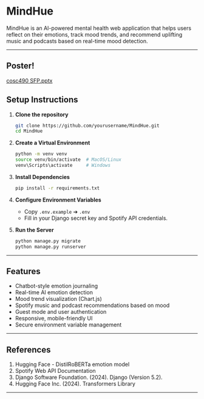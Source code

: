 # MindHue

MindHue is an AI-powered mental health web application that helps users reflect on their emotions, track mood trends, and recommend uplifting music and podcasts based on real-time mood detection.

---

## Poster!

[cosc490 SFP.pptx](https://github.com/user-attachments/files/19927216/cosc490.SFP.pptx)

## Setup Instructions

1. **Clone the repository**
    ```bash
    git clone https://github.com/yourusername/MindHue.git
    cd MindHue
    ```

2. **Create a Virtual Environment**
    ```bash
    python -m venv venv
    source venv/bin/activate  # MacOS/Linux
    venv\Scripts\activate     # Windows
    ```

3. **Install Dependencies**
    ```bash
    pip install -r requirements.txt
    ```

4. **Configure Environment Variables**
    - Copy `.env.example` ➔ `.env`
    - Fill in your Django secret key and Spotify API credentials.

5. **Run the Server**
    ```bash
    python manage.py migrate
    python manage.py runserver
    ```
---

## Features

- Chatbot-style emotion journaling
- Real-time AI emotion detection
- Mood trend visualization (Chart.js)
- Spotify music and podcast recommendations based on mood
- Guest mode and user authentication
- Responsive, mobile-friendly UI
- Secure environment variable management

---

## References

1. Hugging Face - DistilRoBERTa emotion model
2. Spotify Web API Documentation
3. Django Software Foundation. (2024). Django (Version 5.2). 
4. Hugging Face Inc. (2024). Transformers Library

---


